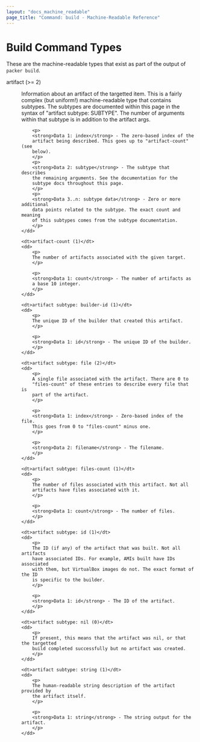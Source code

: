 ```yaml
---
layout: "docs_machine_readable"
page_title: "Command: build - Machine-Readable Reference"
---
```


# Build Command Types

These are the machine-readable types that exist as part of the output
of `packer build`.

<dl>
	<dt>artifact (>= 2)</dt>
	<dd>
		<p>
		Information about an artifact of the targetted item. This is a
		fairly complex (but uniform!) machine-readable type that contains
		subtypes. The subtypes are documented within this page in the
		syntax of "artifact subtype: SUBTYPE". The number of arguments within
		that subtype is in addition to the artifact args.
		</p>

		<p>
		<strong>Data 1: index</strong> - The zero-based index of the
		artifact being described. This goes up to "artifact-count" (see
		below).
		</p>
		<p>
		<strong>Data 2: subtype</strong> - The subtype that describes
		the remaining arguments. See the documentation for the
		subtype docs throughout this page.
		</p>
		<p>
		<strong>Data 3..n: subtype data</strong> - Zero or more additional
		data points related to the subtype. The exact count and meaning
		of this subtypes comes from the subtype documentation.
		</p>
	</dd>

	<dt>artifact-count (1)</dt>
	<dd>
		<p>
		The number of artifacts associated with the given target.
		</p>

		<p>
		<strong>Data 1: count</strong> - The number of artifacts as
		a base 10 integer.
		</p>
	</dd>

	<dt>artifact subtype: builder-id (1)</dt>
	<dd>
		<p>
		The unique ID of the builder that created this artifact.
		</p>

		<p>
		<strong>Data 1: id</strong> - The unique ID of the builder.
		</p>
	</dd>

	<dt>artifact subtype: file (2)</dt>
	<dd>
		<p>
		A single file associated with the artifact. There are 0 to
		"files-count" of these entries to describe every file that is
		part of the artifact.
		</p>

		<p>
		<strong>Data 1: index</strong> - Zero-based index of the file.
		This goes from 0 to "files-count" minus one.
		</p>

		<p>
		<strong>Data 2: filename</strong> - The filename.
		</p>
	</dd>

	<dt>artifact subtype: files-count (1)</dt>
	<dd>
		<p>
		The number of files associated with this artifact. Not all
		artifacts have files associated with it.
		</p>

		<p>
		<strong>Data 1: count</strong> - The number of files.
		</p>
	</dd>

	<dt>artifact subtype: id (1)</dt>
	<dd>
		<p>
		The ID (if any) of the artifact that was built. Not all artifacts
		have associated IDs. For example, AMIs built have IDs associated
		with them, but VirtualBox images do not. The exact format of the ID
		is specific to the builder.
		</p>

		<p>
		<strong>Data 1: id</strong> - The ID of the artifact.
		</p>
	</dd>

	<dt>artifact subtype: nil (0)</dt>
	<dd>
		<p>
		If present, this means that the artifact was nil, or that the targetted
		build completed successfully but no artifact was created.
		</p>
	</dd>

	<dt>artifact subtype: string (1)</dt>
	<dd>
		<p>
		The human-readable string description of the artifact provided by
		the artifact itself.
		</p>

		<p>
		<strong>Data 1: string</strong> - The string output for the artifact.
		</p>
	</dd>
</dl>
